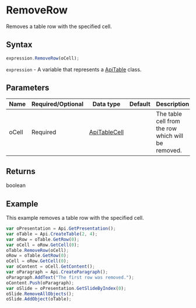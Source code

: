 # RemoveRow

Removes a table row with the specified cell.

## Syntax

```javascript
expression.RemoveRow(oCell);
```

`expression` - A variable that represents a [ApiTable](../ApiTable.md) class.

## Parameters

| **Name** | **Required/Optional** | **Data type** | **Default** | **Description** |
| ------------- | ------------- | ------------- | ------------- | ------------- |
| oCell | Required | [ApiTableCell](../../ApiTableCell/ApiTableCell.md) |  | The table cell from the row which will be removed. |

## Returns

boolean

## Example

This example removes a table row with the specified cell.

```javascript editor-pptx
var oPresentation = Api.GetPresentation();
var oTable = Api.CreateTable(2, 4);
var oRow = oTable.GetRow(0);
var oCell = oRow.GetCell(0);
oTable.RemoveRow(oCell);
oRow = oTable.GetRow(0);
oCell = oRow.GetCell(0);
var oContent = oCell.GetContent();
var oParagraph = Api.CreateParagraph();
oParagraph.AddText("The first row was removed.");
oContent.Push(oParagraph);
var oSlide = oPresentation.GetSlideByIndex(0);
oSlide.RemoveAllObjects();
oSlide.AddObject(oTable);
```
